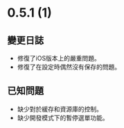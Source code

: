 # 0.5.1 (1)

## 變更日誌

- 修復了iOS版本上的嚴重問題。
- 修復了在設定時偶然沒有保存的問題。

## 已知問題

- 缺少對於緩存和資源庫的控制。
- 缺少開發模式下的暫停選單功能。
